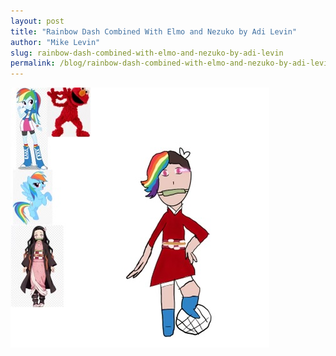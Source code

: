 ```yaml
---
layout: post
title: "Rainbow Dash Combined With Elmo and Nezuko by Adi Levin"
author: "Mike Levin"
slug: rainbow-dash-combined-with-elmo-and-nezuko-by-adi-levin
permalink: /blog/rainbow-dash-combined-with-elmo-and-nezuko-by-adi-levin/
---
```


![Rainbow Dash Combined With Elmo and Nezuko.jpg](/assets/images/rainbow-dash-combined-with-elmo-and-nezuko.jpg)


